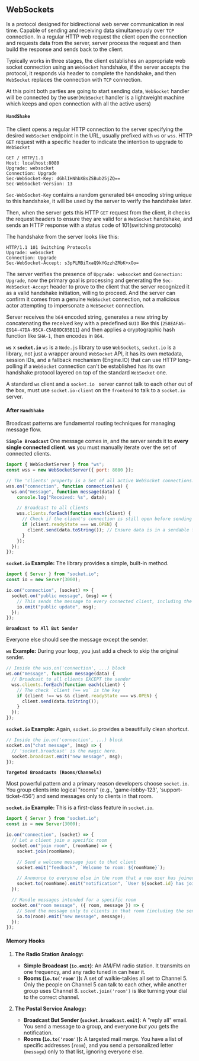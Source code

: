 ## WebSockets

Is a protocol designed for bidirectional web server communication in real time.
Capable of sending and receiving data simultaneously over `TCP` connection.
In a regular HTTP web request the client open the connection and requests data from the server, server process the request and then build the response and sends back to the client.

Typically works in three stages, the client establishes an appropriate web socket connection using an `WebSocket` handshake, if the server accepts the protocol, it responds via header to complete the handshake, and then `WebSocket` replaces the connection with `TCP` connection.

At this point both parties are going to start sending data, `WebSocket` handler will be connected by the user(`WebSocket` handler is a lightweight machine which keeps and open connection with all the active users)

#### `HandShake`

The client opens a regular HTTP connection to the server specifying the desired `WebSocket` endpoint in the URL, usually prefixed with `ws` or `wss`. HTTP `GET` request with a specific header to indicate the intention to upgrade to `WebSocket`

```
GET / HTTP/1.1
Host: localhost:8080
Upgrade: websocket
Connection: Upgrade
Sec-WebSocket-Key: dGhlIHNhbXBsZSBub25jZQ==
Sec-WebSocket-Version: 13
```

`Sec-WebSocket-Key` contains a random generated `b64` encoding string unique to this handshake, it will be used by the server to verify the handshake later.

Then, when the server gets this HTTP `GET` request from the client, it checks the request headers to ensure they are valid for a `WebSocket` handshake, and sends an HTTP response with a status code of 101(switching protocols)

The handshake from the server looks like this:

```
HTTP/1.1 101 Switching Protocols
Upgrade: websocket
Connection: Upgrade
Sec-WebSocket-Accept: s3pPLMBiTxaQ9kYGzzhZRbK+xOo=
```

The server verifies the presence of `Upgrade: websocket` and `Connection: Upgrade`, now the primary goal is processing and generating the `Sec-WebSocket-Accept` header to prove to the client that the server recognized it as a valid handshake initiation, willing to proceed.
And the server can confirm it comes from a genuine `WebSocket` connection, not a malicious actor attempting to impersonate a `WebSocket` connection.

Server receives the `b64` encoded string, generates a new string by concatenating the received key with a predefined `GUID` like this (`258EAFA5-E914-47DA-95CA-C5AB0DC85B11`) and then applies a cryptographic hash function like `SHA-1`, then encodes in `B64`.

**`ws`** x **`socket.io`**
`ws` is a `Node.js` library to use `WebSockets`, `socket.io` is a library, not just a wrapper around `WebSocket` API, it has its own metadata, session IDs, and a fallback mechanism (Engine.IO) that can use HTTP long-polling if a `WebSocket` connection can't be established has its own handshake protocol layered on top of the standard `WebSocket` one.

A standard `ws` client and a `socket.io ` server cannot talk to each other out of the box, must use `socket.io-client` on the `frontend` to talk to a `socket.io` server.

#### After `HandShake`

Broadcast patterns are fundamental routing techniques for managing message flow.

**`Simple Broadcast`**
One message comes in, and the server sends it to **every single connected client**.
**ws** you must manually iterate over the set of connected clients.

```js
import { WebSocketServer } from "ws";
const wss = new WebSocketServer({ port: 8080 });

// The 'clients' property is a Set of all active WebSocket connections.
wss.on("connection", function connection(ws) {
  ws.on("message", function message(data) {
    console.log("Received: %s", data);

    // Broadcast to all clients
    wss.clients.forEach(function each(client) {
      // Check if the client's connection is still open before sending
      if (client.readyState === ws.OPEN) {
        client.send(data.toString()); // Ensure data is in a sendable format
      }
    });
  });
});
```

**`socket.io` Example:** The library provides a simple, built-in method.

```js
import { Server } from "socket.io";
const io = new Server(3000);

io.on("connection", (socket) => {
  socket.on("public message", (msg) => {
    // This sends the message to every connected client, including the sender.
    io.emit("public update", msg);
  });
});
```

**`Broadcast to All But Sender`**

Everyone else should see the message except the sender.

**`ws` Example:** During your loop, you just add a check to skip the original sender.

```js
// Inside the wss.on('connection', ...) block
ws.on("message", function message(data) {
  // Broadcast to all clients EXCEPT the sender
  wss.clients.forEach(function each(client) {
    // The check `client !== ws` is the key
    if (client !== ws && client.readyState === ws.OPEN) {
      client.send(data.toString());
    }
  });
});
```

**`socket.io` Example:** Again, `socket.io` provides a beautifully clean shortcut.

```js
// Inside the io.on('connection', ...) block
socket.on("chat message", (msg) => {
  // 'socket.broadcast' is the magic here.
  socket.broadcast.emit("new message", msg);
});
```

**`Targeted Broadcasts (Rooms/Channels)`**

Most powerful pattern and a primary reason developers choose `socket.io`. You group clients into logical "rooms" (e.g., 'game-lobby-123', 'support-ticket-456') and send messages only to clients in that room.

**`socket.io` Example:** This is a first-class feature in `socket.io`.

```js
import { Server } from "socket.io";
const io = new Server(3000);

io.on("connection", (socket) => {
  // Let a client join a specific room
  socket.on("join room", (roomName) => {
    socket.join(roomName);

    // Send a welcome message just to that client
    socket.emit("feedback", `Welcome to room: ${roomName}`);

    // Announce to everyone else in the room that a new user has joined
    socket.to(roomName).emit("notification", `User ${socket.id} has joined.`);
  });

  // Handle messages intended for a specific room
  socket.on("room message", ({ room, message }) => {
    // Send the message only to clients in that room (including the sender)
    io.to(room).emit("new message", message);
  });
});
```

#### **Memory Hooks**

1. **The Radio Station Analogy:**
   - **Simple Broadcast (`io.emit`)**: An AM/FM radio station. It transmits on one frequency, and any radio tuned in can hear it.
   - **Rooms (`io.to('room')`):** A set of walkie-talkies all set to Channel 5. Only the people on Channel 5 can talk to each other, while another group uses Channel 8. `socket.join('room')` is like turning your dial to the correct channel.
2. **The Postal Service Analogy:**

   - **Broadcast But Sender (`socket.broadcast.emit`)**: A "reply all" email. You send a message to a group, and everyone _but you_ gets the notification.
   - **Rooms (`io.to('room')`):** A targeted mail merge. You have a list of specific addresses (`room`), and you send a personalized letter (`message`) only to that list, ignoring everyone else.
